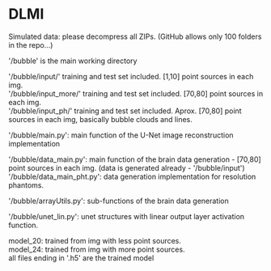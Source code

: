 # DLMI
Simulated data: please decompress all ZIPs. (GitHub allows only 100 folders in the repo...) 

'/bubble' is the main working directory

'/bubble/input/' training and test set included. [1,10] point sources in each img.\
'/bubble/input_more/' training and test set included. [70,80] point sources in each img.\
'/bubble/input_ph/' training and test set included. Aprox. [70,80] point sources in each img, basically bubble clouds and lines.

'/bubble/main.py': main function of the U-Net image reconstruction implementation

'/bubble/data_main.py': main function of the brain data generation - [70,80] point sources in each img. (data is generated already - '/bubble/input')\
'/bubble/data_main_pht.py': data generation implementation for resolution phantoms.

'/bubble/arrayUtils.py': sub-functions of the brain data generation

'/bubble/unet_lin.py': unet structures with linear output layer activation function.

model_20: trained from img with less point sources.\
model_24: trained from img with more point sources.\
all files ending in '.h5' are the trained model
